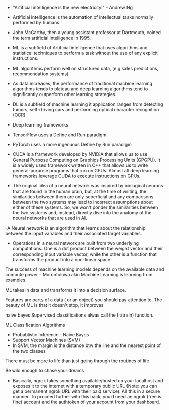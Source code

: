 - "Artificial intelligence is the new electricity!" - Andrew Ng
- Artificial intelligence is the automation of intellectual tasks normally performed by humans
- John McCarthy, then a young assistant professor at Dartmouth, coined the term artificial intelligence in 1995.
- ML is a subfield of Artificial intelligence that uses algorithms and statistical techniques to perform a task
without the use of any explicit instructions.
- ML algorithms perform well on structured data, (e.g sales predictions, recommendation systems)
- As data increases, the performance of traditional machine learning algorithms tends to plateau and deep learning algorithms tend to significantly outperform other learning strategies.
- DL is a subfield of machine learning it application ranges from detecting tumors, self-driving cars and performing optical character recognition (OCR) 
- Deep learning frameworks
- TensorFlow uses a Define and Run paradigm
- PyTorch uses a more ingenuous Define by Run paradigm

- CUDA is a framework developed by NVIDIA that allows us to use General Purpose
Computing on Graphics Processing Units (GPGPU). It is a widely used framework
written in C++ that allows us to write general-purpose programs that run on GPUs. Almost all deep learning frameworks leverage CUDA to execute instructions on GPUs.

-  The original idea of a neural network
was inspired by biological neurons that are found in the human brain, but, at the time of
writing, the similarities between them are only superficial and any comparisons between
the two systems may lead to incorrect assumptions about either of these systems. So, we
won't ponder the similarities between the two systems and, instead, directly dive into the
anatomy of the neural networks that are used in AI.

-A Neural network is an algorithm that learns about the relationship between the input variables and their associated target variables.


- Operations in a neural network are built from two underlying computations. One is a dot
product between the weight vector and their corresponding input variable vector, while the
other is a function that transforms the product into a non-linear space.  
























The success of machine learning models depends on the available data and compute power - Moronfoluwa akin
 Machine Learning is learning from examples.

 ML takes in data and transforms it into a decision surface.

 Features are parts of a data ( or an object) you should pay attention to.
 The beauty of ML is that it doesn't stop, it improves


naive bayes
Supervised classifications alwas call the fit(train) function.



ML Classification Algorithms

- Probablistic Inference - Naive Bayes
- Support Vector Machines (SVM)
- In SVM, the margin is the distance btw the line and the nearest point of the two classes



There must be more to life than just going through the routines of life

Be wild enough to chase your dreams



- Basically, ngrok takes something available/hosted on your localhost and exposes it to the internet with a temporary public URL (Note: you can get a permanent ngrok URL with their paid service). All this in a secure manner. To proceed further with this hack, you’d need an ngrok (free is fine) account and the authtoken of your account from your dashboard.